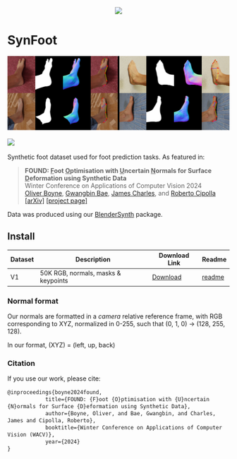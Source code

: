 <p align="center">
  <img width=70% src="https://ollieboyne.github.io/FOUND/images/logos/synfoot_v1.png">
</p>

# SynFoot

![Samples of our synthetic dataset](images/splash.png)

![](https://img.shields.io/endpoint?url=https%3A%2F%2Fscript.google.com%2Fmacros%2Fs%2FAKfycbyRdZfs9jmLEnq_cmwsLwkd_L3R9JroevQqD-duufVXgplUDRJu-dXfSnvaSqYsQxsoaA%2Fexec
)

Synthetic foot dataset used for foot prediction tasks. As featured in:

> **FOUND: <ins>F</ins>oot <ins>O</ins>ptimisation with <ins>U</ins>ncertain <ins>N</ins>ormals for Surface <ins>D</ins>eformation using Synthetic Data**  \
> Winter Conference on Applications of Computer Vision 2024 \
> [Oliver Boyne](https://ollieboyne.github.io), [Gwangbin Bae](https://www.baegwangbin.com/), [James Charles](http://www.jjcvision.com), and [Roberto Cipolla](https://mi.eng.cam.ac.uk/~cipolla/) \
> [[arXiv]](https://arxiv.org/abs/2310.18279) [[project page]](https://ollieboyne.github.io/FOUND/)

Data was produced using our [BlenderSynth](https://ollieboyne.github.io/BlenderSynth) package.

## Install

| Dataset | Description                  | Download Link                                   | Readme                 |
|---------|------------------------------|-------------------------------------------------|------------------------|
| V1      | 50K RGB, normals, masks & keypoints | [Download](https://forms.gle/jZqoLPfQrkEa5XUF8) | [readme](v1_layout.md) |

### Normal format

Our normals are formatted in a *camera* relative reference frame, with RGB corresponding to XYZ, normalized in 0-255,
such that (0, 1, 0) -> (128, 255, 128).

In our format, (XYZ) = (left, up, back)


### Citation

If you use our work, please cite:

```
@inproceedings{boyne2024found,
            title={FOUND: {F}oot {O}ptimisation with {U}ncertain {N}ormals for Surface {D}eformation using Synthetic Data},
            author={Boyne, Oliver, and Bae, Gwangbin, and Charles, James and Cipolla, Roberto},
            booktitle={Winter Conference on Applications of Computer Vision (WACV)},
            year={2024}
}
```
